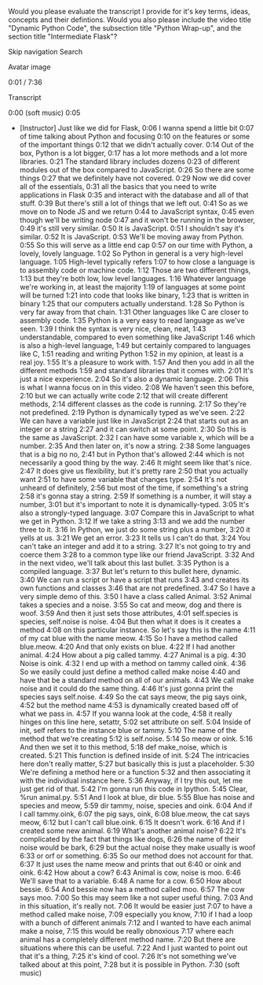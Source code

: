 Would you please evaluate the transcript I provide for it's key terms, ideas, concepts and their defintions. Would you also please include the video title "Dynamic Python Code", the subsection title "Python Wrap-up", and the section title "Intermediate Flask"?



Skip navigation
Search




Avatar image


0:01 / 7:36

Transcript


0:00
(soft music)
0:05
- [Instructor] Just like we did for Flask,
0:06
I wanna spend a little bit
0:07
of time talking about Python and focusing
0:10
on the features or some of the important things
0:12
that we didn't actually cover.
0:14
Out of the box, Python is a lot bigger,
0:17
has a lot more methods and a lot more libraries.
0:21
The standard library includes dozens
0:23
of different modules out of the box compared to JavaScript.
0:26
So there are some things
0:27
that we definitely have not covered.
0:29
Now we did cover all of the essentials,
0:31
all the basics that you need to write applications in Flask
0:35
and interact with the database and all of that stuff.
0:39
But there's still a lot of things that we left out.
0:41
So as we move on to Node JS and we return
0:44
to JavaScript syntax,
0:45
even though we'll be writing node
0:47
and it won't be running in the browser,
0:49
it's still very similar.
0:50
It is JavaScript.
0:51
I shouldn't say it's similar.
0:52
It is JavaScript.
0:53
We'll be moving away from Python.
0:55
So this will serve as a little end cap
0:57
on our time with Python, a lovely, lovely language.
1:02
So Python in general is a very high-level language.
1:05
High-level typically refers
1:07
to how close a language is to assembly code or machine code.
1:12
Those are two different things,
1:13
but they're both low, low level languages.
1:16
Whatever language we're working in, at least the majority
1:19
of languages at some point will be turned
1:21
into code that looks like binary,
1:23
that is written in binary
1:25
that our computers actually understand.
1:28
So Python is very far away from that chain.
1:31
Other languages like C are closer to assembly code.
1:35
Python is a very easy to read language as we've seen.
1:39
I think the syntax is very nice, clean, neat,
1:43
understandable, compared to even something like JavaScript
1:46
which is also a high-level language,
1:49
but certainly compared to languages like C,
1:51
reading and writing Python
1:52
in my opinion, at least is a real joy.
1:55
It's a pleasure to work with.
1:57
And then you add in all the different methods
1:59
and standard libraries that it comes with.
2:01
It's just a nice experience.
2:04
So it's also a dynamic language.
2:06
This is what I wanna focus on in this video.
2:08
We haven't seen this before,
2:10
but we can actually write code
2:12
that will create different methods,
2:14
different classes as the code is running.
2:17
So they're not predefined.
2:19
Python is dynamically typed as we've seen.
2:22
We can have a variable just like in JavaScript
2:24
that starts out as an integer or a string
2:27
and it can switch at some point.
2:30
So this is the same as JavaScript.
2:32
I can have some variable x, which will be a number.
2:35
And then later on, it's now a string.
2:38
Some languages that is a big no no,
2:41
but in Python that's allowed
2:44
which is not necessarily a good thing by the way.
2:46
It might seem like that's nice.
2:47
It does give us flexibility, but it's pretty rare
2:50
that you actually want
2:51
to have some variable that changes type.
2:54
It's not unheard of definitely,
2:56
but most of the time, if something's a string
2:58
it's gonna stay a string.
2:59
If something is a number, it will stay a number,
3:01
but it's important to note it is dynamically-typed.
3:05
It's also a strongly-typed language.
3:07
Compare this in JavaScript to what we get in Python.
3:12
If we take a string
3:13
and we add the number three to it.
3:16
In Python, we just do some string plus a number,
3:20
it yells at us.
3:21
We get an error.
3:23
It tells us I can't do that.
3:24
You can't take an integer and add it to a string.
3:27
It's not going to try and coerce them
3:28
to a common type like our friend JavaScript.
3:32
And in the next video, we'll talk about this last bullet.
3:35
Python is a compiled language.
3:37
But let's return to this bullet here, dynamic.
3:40
We can run a script or have a script that runs
3:43
and creates its own functions and classes
3:46
that are not predefined.
3:47
So I have a very simple demo of this.
3:50
I have a class called Animal.
3:52
Animal takes a species and a noise.
3:55
So cat and meow, dog and there is woof.
3:59
And then it just sets those attributes,
4:01
self.species is species, self.noise is noise.
4:04
But then what it does is it creates a method
4:08
on this particular instance. So let's say this is the name
4:11
of my cat blue with the name meow.
4:15
So I have a method called blue.meow.
4:20
And that only exists on blue.
4:22
If I had another animal.
4:24
How about a pig called tammy.
4:27
Animal is a pig.
4:30
Noise is oink.
4:32
I end up with a method on tammy called oink.
4:36
So we easily could just define a method called make noise
4:40
and have that be a standard method on all of our animals.
4:43
We call make noise and it could do the same thing.
4:46
It's just gonna print the species says self.noise.
4:49
So the cat says meow, the pig says oink,
4:52
but the method name
4:53
is dynamically created based off of what we pass in.
4:57
If you wanna look at the code,
4:58
it really hinges on this line here, setattr,
5:02
set attribute on self.
5:04
Inside of init, self refers to the instance blue or tammy.
5:10
The name of the method that we're creating
5:12
is self.noise.
5:14
So meow or oink.
5:16
And then we set it to this method,
5:18
def make_noise, which is created.
5:21
This function is defined inside of init.
5:24
The intricacies here don't really matter,
5:27
but basically this is just a placeholder.
5:30
We're defining a method here or a function
5:32
and then associating it with the individual instance here.
5:36
Anyway, if I try this out, let me just get rid of that.
5:42
I'm gonna run this code in Ipython.
5:45
Clear, %run animal.py.
5:51
And I look at blue, dir blue.
5:55
Blue has noise and species and meow,
5:59
dir tammy, noise, species and oink.
6:04
And if I call tammy.oink,
6:07
the pig says, oink,
6:08
blue.meow, the cat says meow,
6:12
but I can't call blue.oink.
6:15
It doesn't work.
6:16
And if I created some new animal.
6:19
What's another animal noise?
6:22
It's complicated by the fact that things like dogs,
6:26
the name of their noise would be bark,
6:29
but the actual noise they make usually is woof
6:33
or orf or something.
6:35
So our method does not account for that.
6:37
It just uses the name meow and prints that out
6:40
or oink and oink.
6:42
How about a cow?
6:43
Animal is cow, noise is moo.
6:46
We'll save that to a variable.
6:48
A name for a cow.
6:50
How about bessie.
6:54
And bessie now has a method called moo.
6:57
The cow says moo.
7:00
So this may seem like a not super useful thing.
7:03
And in this situation, it's really not.
7:06
It would be easier just
7:07
to have a method called make noise,
7:09
especially you know,
7:10
if I had a loop with a bunch of different animals
7:12
and I wanted to have each animal make a noise,
7:15
this would be really obnoxious
7:17
where each animal has a completely different method name.
7:20
But there are situations where this can be useful.
7:22
And I just wanted to point out that it's a thing,
7:25
it's kind of cool.
7:26
It's not something we've talked about at this point,
7:28
but it is possible in Python.
7:30
(soft music)
